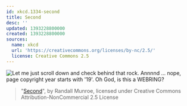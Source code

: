 ```yaml
---
id: xkcd.1334-second
title: Second
desc: ''
updated: 1393228800000
created: 1393228800000
sources:
  name: xkcd
  url: 'https://creativecommons.org/licenses/by-nc/2.5/'
  license: Creative Commons 2.5
---
```

![Let me just scroll down and check behind that rock. Annnnd ... nope, page copyright year starts with '19'. Oh God, is this a WEBRING?](https://imgs.xkcd.com/comics/second.png)
> "[Second](https://xkcd.com/1334/)", by Randall Munroe, licensed under Creative Commons Attribution-NonCommercial 2.5 License
